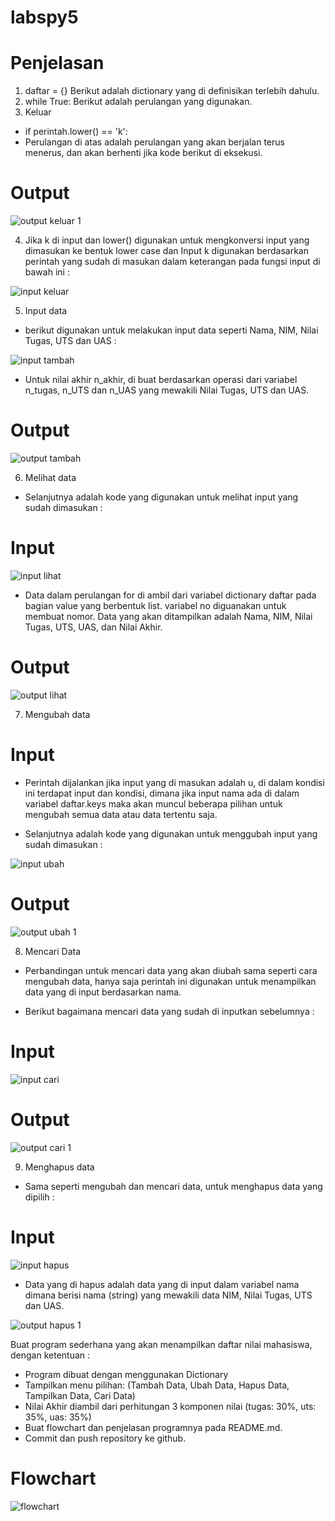 # labspy5
# Penjelasan
1. daftar = {} Berikut adalah dictionary yang di definisikan terlebih dahulu.
1. while True: Berikut adalah perulangan yang digunakan.
1. Keluar
* if perintah.lower() == 'k':
* Perulangan di atas adalah perulangan yang akan berjalan terus menerus, dan akan berhenti jika kode berikut di eksekusi.

# Output

![output keluar 1 ](https://user-images.githubusercontent.com/57259403/71641022-a5ccd500-2cc7-11ea-89d8-dccd1cb061e0.png)

4. Jika k di input dan lower() digunakan untuk mengkonversi input yang dimasukan ke bentuk lower case dan Input k digunakan berdasarkan perintah yang sudah di masukan dalam keterangan pada fungsi input di bawah ini :

![input keluar](https://user-images.githubusercontent.com/57259403/71641195-08bf6b80-2cca-11ea-8b64-a6c5c96901fc.png)

5. Input data
* berikut digunakan untuk melakukan input data seperti Nama, NIM, Nilai Tugas, UTS dan UAS :

![input tambah](https://user-images.githubusercontent.com/57259403/71722043-0ee45200-2e5a-11ea-8863-363a185d607c.png)

* Untuk nilai akhir n_akhir, di buat berdasarkan operasi dari variabel n_tugas, n_UTS dan n_UAS yang mewakili Nilai Tugas, UTS dan UAS.

# Output

![output tambah ](https://user-images.githubusercontent.com/57259403/71722113-6682bd80-2e5a-11ea-81c1-6f2554b01d48.png)

6. Melihat data
* Selanjutnya adalah kode yang digunakan untuk melihat input yang sudah dimasukan :

# Input

![input lihat](https://user-images.githubusercontent.com/57259403/71722301-f0328b00-2e5a-11ea-8507-d41888fe4624.png)

* Data dalam perulangan for di ambil dari variabel dictionary daftar pada bagian value yang berbentuk list. variabel no diguanakan untuk membuat nomor. Data yang akan ditampilkan adalah Nama, NIM, Nilai Tugas, UTS, UAS, dan Nilai Akhir.

# Output

![output lihat](https://user-images.githubusercontent.com/57259403/71722465-72bb4a80-2e5b-11ea-9b26-fb4cf063ee0c.png)

7. Mengubah data

# Input

* Perintah dijalankan jika input yang di masukan adalah u, di dalam kondisi ini terdapat input dan kondisi, dimana jika input nama ada di dalam variabel daftar.keys maka akan muncul beberapa pilihan untuk mengubah semua data atau data tertentu saja.

* Selanjutnya adalah kode yang digunakan untuk menggubah input yang sudah dimasukan :

![input ubah](https://user-images.githubusercontent.com/57259403/71722617-0db42480-2e5c-11ea-82c1-00a77900dddc.png)

# Output

![output ubah 1 ](https://user-images.githubusercontent.com/57259403/71722755-959a2e80-2e5c-11ea-8bc1-09a9e2983037.png)

8. Mencari Data

* Perbandingan untuk mencari data yang akan diubah sama seperti cara mengubah data, hanya saja perintah ini digunakan untuk menampilkan data yang di input berdasarkan nama.

* Berikut bagaimana mencari data yang sudah di inputkan sebelumnya :

# Input

![input cari](https://user-images.githubusercontent.com/57259403/71722810-e447c880-2e5c-11ea-9d0b-a1d1df044985.png)

# Output

![output cari 1 ](https://user-images.githubusercontent.com/57259403/71722859-135e3a00-2e5d-11ea-98a1-f595b6fb3bbc.png)

9. Menghapus data

* Sama seperti mengubah dan mencari data, untuk menghapus data yang dipilih :
# Input

![input hapus](https://user-images.githubusercontent.com/57259403/71722978-823b9300-2e5d-11ea-952d-ab9ce2a5ffbe.png)

* Data yang di hapus adalah data yang di input dalam variabel nama dimana berisi nama (string) yang mewakili data NIM, Nilai Tugas, UTS dan UAS.

![output hapus 1 ](https://user-images.githubusercontent.com/57259403/71723067-cfb80000-2e5d-11ea-94db-fd4cb2c341b5.png)


Buat program sederhana yang akan menampilkan daftar nilai mahasiswa, dengan ketentuan :

* Program dibuat dengan menggunakan Dictionary
* Tampilkan menu pilihan: (Tambah Data, Ubah Data, Hapus Data, Tampilkan Data, Cari Data)
* Nilai Akhir diambil dari perhitungan 3 komponen nilai (tugas: 30%, uts: 35%, uas: 35%)
* Buat flowchart dan penjelasan programnya pada README.md.
* Commit dan push repository ke github.

# Flowchart

![flowchart](https://user-images.githubusercontent.com/57259403/71723441-3be73380-2e5f-11ea-8a81-dfff4519673d.jpeg)








